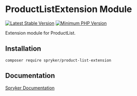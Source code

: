 # ProductListExtension Module
[![Latest Stable Version](https://poser.pugx.org/spryker/product-list-extension/v/stable.svg)](https://packagist.org/packages/spryker/product-list-extension)
[![Minimum PHP Version](https://img.shields.io/badge/php-%3E%3D%208.1-8892BF.svg)](https://php.net/)

Extension module for ProductList.

## Installation

```
composer require spryker/product-list-extension
```

## Documentation

[Spryker Documentation](https://docs.spryker.com)
